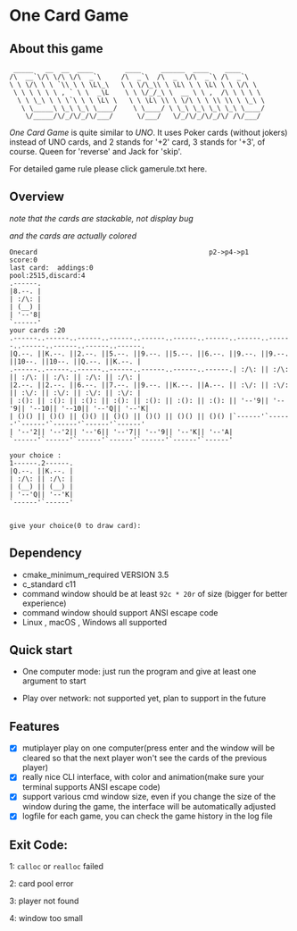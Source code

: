 # One Card Game

## About this game
```
 _____   __  __  ____        ____     ______  ____    ____      
/\  __`\/\ \/\ \/\  _`\     /\  _`\  /\  _  \/\  _`\ /\  _`\    
\ \ \/\ \ \ `\\ \ \ \L\_\   \ \ \/\_\\ \ \L\ \ \ \L\ \ \ \/\ \  
 \ \ \ \ \ \ , ` \ \  _\L    \ \ \/_/_\ \  __ \ \ ,  /\ \ \ \ \ 
  \ \ \_\ \ \ \`\ \ \ \L\ \   \ \ \L\ \\ \ \/\ \ \ \\ \\ \ \_\ \
   \ \_____\ \_\ \_\ \____/    \ \____/ \ \_\ \_\ \_\ \_\ \____/
    \/_____/\/_/\/_/\/___/      \/___/   \/_/\/_/\/_/\/ /\/___/                                    
```


_One Card Game_ is quite similar to _UNO_. It uses Poker cards (without jokers) instead of UNO cards, 
and 2 stands for '+2' card, 3 stands for '+3', of course. Queen for 'reverse' and Jack for 'skip'.

For detailed game rule please click gamerule.txt here.

## Overview
_note that the cards are stackable, not display bug_

_and the cards are actually colored_
```
Onecard                                           p2->p4->p1                                            score:0
last card:  addings:0                                                                     pool:2515,discard:4
.------.
|8.--. |
| :/\: |
| (__) |
| '--'8|
`------'
your cards :20
.------..------..------..------..------..------..------..------..------..------..------..------..------.
|Q.--. ||K.--. ||2.--. ||5.--. ||9.--. ||5.--. ||6.--. ||9.--. ||9.--. ||10--. ||10--. ||Q.--. ||K.--. |
.------..------..------..------..------..------..------.| :/\: || :/\: || :/\: || :/\: || :/\: || :/\: |
|2.--. ||2.--. ||6.--. ||7.--. ||9.--. ||K.--. ||A.--. || :\/: || :\/: || :\/: || :\/: || :\/: || :\/: |
| :(): || :(): || :(): || :(): || :(): || :(): || :(): || '--'9|| '--'9|| '--10|| '--10|| '--'Q|| '--'K|
| ()() || ()() || ()() || ()() || ()() || ()() || ()() |`------'`------'`------'`------'`------'`------'
| '--'2|| '--'2|| '--'6|| '--'7|| '--'9|| '--'K|| '--'A|
`------'`------'`------'`------'`------'`------'`------'

your choice :
1------.2------.
|Q.--. ||K.--. |
| :/\: || :/\: |
| (__) || (__) |
| '--'Q|| '--'K|
`------'`------'


give your choice(0 to draw card):
```

## Dependency

- cmake_minimum_required VERSION 3.5
- c_standard c11
- command window should be at least `92c * 20r` of size (bigger for better experience)
- command window should support ANSI escape code
- Linux , macOS , Windows all supported


## Quick start

- One computer mode: just run the program and give at least one argument to start

- Play over network: not supported yet, plan to support in the future

## Features

- [x] mutiplayer play on one computer(press enter and the window will be cleared so that the next player won't see the cards of the previous player)
- [x] really nice CLI interface, with color and animation(make sure your terminal supports ANSI escape code)
- [x] support various cmd window size, even if you change the size of the window during the game, the interface will be automatically adjusted
- [x] logfile for each game, you can check the game history in the log file

## Exit Code:
1: `calloc` or `realloc` failed

2: card pool error

3: player not found

4: window too small
